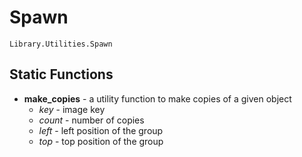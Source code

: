 # Spawn

```
Library.Utilities.Spawn
```

## Static Functions 

 + **make_copies** - a utility function to make copies of a given object
    + *key* - image key
    + *count* - number of copies
    + *left* - left position of the group
    + *top* - top position of the group